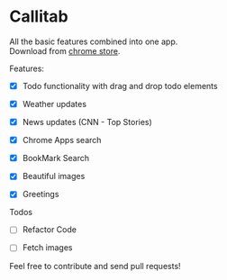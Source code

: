 # Callitab

All the basic features combined into one app.   
Download from [chrome store](https://chrome.google.com/webstore/detail/callitab/cbfcakedbnnbmhdplicoedllkhcobimg?hl=en-US).

Features:    
- [x] Todo functionality with drag and drop todo elements
- [x] Weather updates
- [x] News updates (CNN - Top Stories)
- [x] Chrome Apps search
- [x] BookMark Search
- [x] Beautiful images
- [x] Greetings


Todos  
- [ ] Refactor Code
- [ ] Fetch images


Feel free to contribute and send pull requests!
